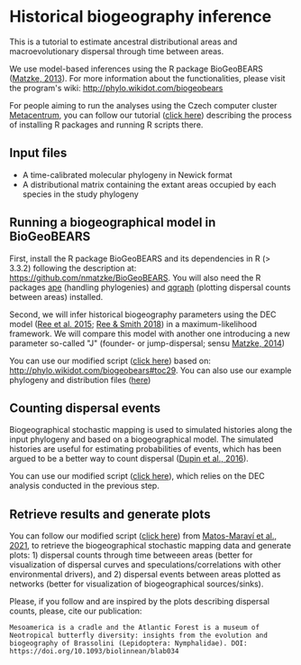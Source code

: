 # Historical biogeography inference

This is a tutorial to estimate ancestral distributional areas and macroevolutionary dispersal through time between areas.

We use model-based inferences using the R package BioGeoBEARS ([Matzke, 2013](https://doi.org/10.21425/F5FBG19694)). For more information about the functionalities, please visit the program's wiki: http://phylo.wikidot.com/biogeobears

For people aiming to run the analyses using the Czech computer cluster [Metacentrum](https://metavo.metacentrum.cz/en/index.html), you can follow our tutorial ([click here](https://github.com/pavelm14/lab_miscellaneous/tree/main/Rpackages)) describing the process of installing R packages and running R scripts there.

## Input files

- A time-calibrated molecular phylogeny in Newick format
- A distributional matrix containing the extant areas occupied by each species in the study phylogeny

## Running a biogeographical model in BioGeoBEARS

First, install the R package BioGeoBEARS and its dependencies in R (> 3.3.2) following the description at: https://github.com/nmatzke/BioGeoBEARS. You will also need the R packages [ape](https://doi.org/10.1093/bioinformatics/btg412) (handling phylogenies) and [qgraph](https://doi.org/10.18637/jss.v048.i04) (plotting dispersal counts between areas) installed.

Second, we will infer historical biogeography parameters using the DEC model ([Ree et al. 2015](https://doi.org/10.1111/j.0014-3820.2005.tb00940.x); [Ree & Smith 2018](https://doi.org/10.1080/10635150701883881)) in a maximum-likelihood framework. We will compare this model with another one introducing a new parameter so-called "J" (founder- or jump-dispersal; sensu [Matzke, 2014](http://dx.doi.org/10.1093/sysbio/syu056))

You can use our modified script ([click here](https://github.com/pavelm14/lab_miscellaneous/blob/main/biogeography/tutorial/DECvsDEC_J.R)) based on: http://phylo.wikidot.com/biogeobears#toc29. You can also use our example phylogeny and distribution files ([here](https://github.com/pavelm14/lab_miscellaneous/blob/main/biogeography/tutorial/))

## Counting dispersal events

Biogeographical stochastic mapping is used to simulated histories along the input phylogeny and based on a biogeographical model. The simulated histories are useful for estimating probabilities of events, which has been argued to be a better way to count dispersal ([Dupin et al., 2016](http://dx.doi.org/10.1111/jbi.12898)).

You can use our modified script ([click here](https://github.com/pavelm14/lab_miscellaneous/blob/main/biogeography/tutorial/Stochastic_Mapping_DEC.R)), which relies on the DEC analysis conducted in the previous step.

## Retrieve results and generate plots

You can follow our modified script ([click here](https://github.com/pavelm14/lab_miscellaneous/blob/main/biogeography/tutorial/Stochastic_Mapping_RetrieveResults.R)) from [Matos-Maraví et al., 2021](https://doi.org/10.1093/biolinnean/blab034), to retrieve the biogeographical stochastic mapping data and generate plots: 1) dispersal counts through time betweeen areas (better for visualization of dispersal curves and speculations/correlations with other environmental drivers), and 2) dispersal events between areas plotted as networks (better for visualization of biogeographical sources/sinks).

Please, if you follow and are inspired by the plots describing dispersal counts, please, cite our publication:

```
Mesoamerica is a cradle and the Atlantic Forest is a museum of Neotropical butterfly diversity: insights from the evolution and biogeography of Brassolini (Lepidoptera: Nymphalidae). DOI: https://doi.org/10.1093/biolinnean/blab034
```
